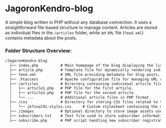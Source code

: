 # JagoronKendro-blog

A simple blog written in PHP without any database connection. It uses a straightforward file-based structure to manage content. Articles are stored as individual files in the `/articles` folder, while an `XML` file (`feed.xml`) contains metadata about the posts.



### Folder Structure Overview:


```markdown
/JagoronKendro-blog
  ├── index.php          # Main homepage of the blog displaying the list of articles.
  ├── article.php        # Template file for dynamically rendering individual articles.
  ├── feed.xml           # XML file providing metadata for blog posts, typically used for RSS or Atom feeds.
  ├── .htaccess          # Apache configuration file for managing URL rewriting, redirects, and access control.
  ├── /articles          # Directory containing individual article files in PHP format.
  │   ├── article1.php   # PHP file for the first article.
  │   ├── article2.php   # PHP file for the second article.
  │   └── ...            # Additional article files in PHP format.
  ├── /css               # Directory for storing CSS files related to the website's styling.
  │   └── jkfinal01-styles.css     # Custom stylesheet containing the design and layout for the blog.
  ├── /images            # Optional directory to store image assets used throughout the blog.
  ├── subscribers.txt    # Text file used to store subscriber information, likely email addresses.
  ├── subscribe.php      # PHP script handling new subscriber registrations or form submissions.

```
